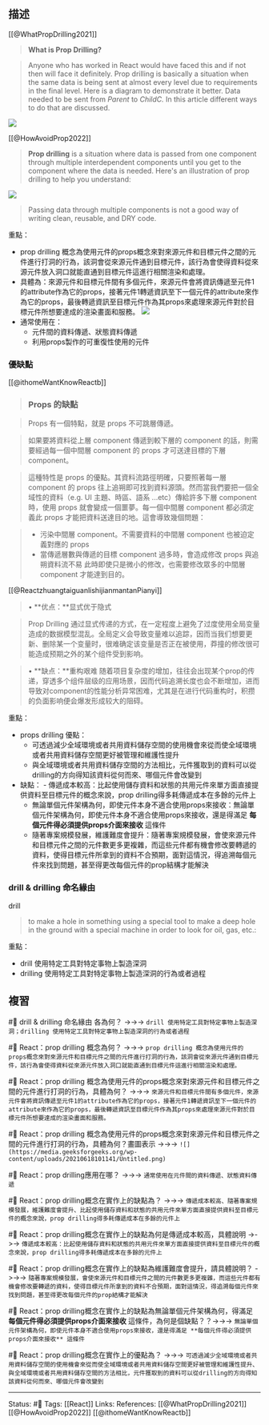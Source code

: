 ## 描述

[[@WhatPropDrilling2021]]
> **What is Prop Drilling?**

> Anyone who has worked in React would have faced this and if not then will face it definitely. Prop drilling is basically a situation when the same data is being sent at almost every level due to requirements in the final level. Here is a diagram to demonstrate it better. Data needed to be sent from _Parent_ to _ChildC._ In this article different ways to do that are discussed.


![](https://media.geeksforgeeks.org/wp-content/uploads/20210618101141/Untitled.png)



[[@HowAvoidProp2022]]
> **Prop drilling** is a situation where data is passed from one component through multiple interdependent components until you get to the component where the data is needed. Here's an illustration of prop drilling to help you understand:  

![](https://lh5.googleusercontent.com/K1veBT9r_aQPq_iYI9MdtljbsBu8egv7n8cu78fWqzL0POVn2xb66r_gEFgJ8qg9FxphsGFqNZIDQ3QZ0zuT-XtEcrpNVZylXvxhDTPAySL8_FJWiIGHlcXggcHYCFKaQeNp8HRQvCZZQHRULaf8_vtg8mgyZElVhkSiUYgicFQ0mo6zPgGve9-Pcg)

> Passing data through multiple components is not a good way of writing clean, reusable, and DRY code.






重點：
- prop drilling 概念為使用元件的props概念來對來源元件和目標元件之間的元件進行打洞的行為，該洞會從來源元件通到目標元件，該行為會使得資料從來源元件放入洞口就能直通到目標元件這進行相關渲染和處理。
- 具體為：來源元件和目標元件間有多個元件，來源元件會將資訊傳遞至元件1的attribute作為它的props，接著元件1轉遞資訊至下一個元件的attribute來作為它的props，最後轉遞資訊至目標元件作為其props來處理來源元件對於目標元件所想要達成的渲染畫面和服務。
![](https://media.geeksforgeeks.org/wp-content/uploads/20210618101141/Untitled.png)
- 通常使用在：
	- 元件間的資料傳遞、狀態資料傳遞
	- 利用props製作的可重復性使用的元件




### 優缺點

[[@ithomeWantKnowReactb]]
> ### Props 的缺點

> Props 有一個特點，就是 props 不可跳層傳遞。

> 如果要將資料從上層 component 傳遞到較下層的 component 的話，則需要經過每一個中間層 component 的 props 才可送達目標的下層 component。

> 這種特性是 props 的優點。其資料流路徑明確，只要照著每一層 component 的 props 往上追朔即可找到資料源頭。然而當我們要把一個全域性的資料（e.g. UI 主題、時區、語系 ...etc）傳給許多下層 component 時，使用 props 就會變成一個噩夢。每一個中間層 component 都必須定義此 props 才能把資料送達目的地。這會導致幾個問題：

>-   污染中間層 component。不需要資料的中間層 component 也被迫定義對應的 props  
>-   當傳遞層數與傳遞的目標 component 過多時，會造成修改 props 與追朔資料流不易
    此時即使只是微小的修改，也需要修改眾多的中間層 component 才能達到目的。



[[@ReactzhuangtaiguanlishijianmantanPianyi]]
> • **优点：**显式优于隐式

> Prop Drilling 通过显式传递的方式，在一定程度上避免了过度使用全局变量造成的数据模型混乱。全局定义会导致变量难以追踪，因而当我们想要更新、删除某一个变量时，很难确定该变量是否正在被使用，莽撞的修改很可能造成预期之外的某个组件受到影响。

> • **缺点：**重构艰难
> 随着项目复杂度的增加，往往会出现某个prop的传递，穿透多个组件层级的应用场景，因而代码追溯长度也会不断增加，进而导致对component的性能分析异常困难，尤其是在进行代码重构时，积攒的负面影响便会爆发形成较大的阻碍。


重點：
- props drilling 優點：
	- 可透過減少全域環境或者共用資料儲存空間的使用機會來從而使全域環境或者共用資料儲存空間更好被管理和維護性提升
	- 與全域環境或者共用資料儲存空間的方法相比，元件獲取到的資料可以從drilling的方向得知該資料從何而來、哪個元件會改變到
- 缺點：
		- 傳遞成本較高：比起使用儲存資料和狀態的共用元件來單方面直接提供資料至目標元件的概念來說，prop drilling得多耗傳遞成本在多餘的元件上
	- 無論單個元件架構為何，即使元件本身不適合使用props來接收：無論單個元件架構為何，即使元件本身不適合使用props來接收，還是得滿足 **每個元件得必須提供props介面來接收** 這條件
	- 隨著專案規模發展，維護難度會提升：隨著專案規模發展，會使來源元件和目標元件之間的元件數更多更複雜，而這些元件都有機會修改要轉遞的資料，使得目標元件所拿到的資料不合預期，面對這情況，得追溯每個元件來找到問題，甚至得更改每個元件的prop結構才能解決



### drill & drilling 命名緣由

drill
> to make a hole in something using a special tool
> to make a deep hole in the ground with a special machine in order to look for oil, gas, etc.:

重點：
- drill 使用特定工具對特定事物上製造深洞
- drilling 使用特定工具對特定事物上製造深洞的行為或者過程

## 複習

#🧠 drill & drilling 命名緣由 各為何？ ->->-> `drill 使用特定工具對特定事物上製造深洞；drilling 使用特定工具對特定事物上製造深洞的行為或者過程`
<!--SR:!2023-03-10,41,248-->

#🧠 React：prop drilling 概念為何？ ->->-> `prop drilling 概念為使用元件的props概念來對來源元件和目標元件之間的元件進行打洞的行為，該洞會從來源元件通到目標元件，該行為會使得資料從來源元件放入洞口就能直通到目標元件這進行相關渲染和處理。`
<!--SR:!2023-04-10,60,250-->

#🧠 React：prop drilling 概念為使用元件的props概念來對來源元件和目標元件之間的元件進行打洞的行為，具體為何？ ->->-> `來源元件和目標元件間有多個元件，來源元件會將資訊傳遞至元件1的attribute作為它的props，接著元件1轉遞資訊至下一個元件的attribute來作為它的props，最後轉遞資訊至目標元件作為其props來處理來源元件對於目標元件所想要達成的渲染畫面和服務。`
<!--SR:!2023-02-11,26,250-->

#🧠 React：prop drilling 概念為使用元件的props概念來對來源元件和目標元件之間的元件進行打洞的行為，具體為何？畫圖表示 ->->-> `![](https://media.geeksforgeeks.org/wp-content/uploads/20210618101141/Untitled.png)`
<!--SR:!2023-03-13,43,248-->

#🧠 React：prop drilling應用在哪？ ->->-> `通常使用在元件間的資料傳遞、狀態資料傳遞`
<!--SR:!2023-03-10,41,248-->

#🧠 React：prop drilling概念在實作上的缺點為？ ->->-> `傳遞成本較高、隨著專案規模發展，維護難度會提升、比起使用儲存資料和狀態的共用元件來單方面直接提供資料至目標元件的概念來說，prop drilling得多耗傳遞成本在多餘的元件上`
<!--SR:!2023-03-01,34,230-->

#🧠 React：prop drilling概念在實作上的缺點為何是傳遞成本較高，具體說明 ->->-> `傳遞成本較高：比起使用儲存資料和狀態的共用元件來單方面直接提供資料至目標元件的概念來說，prop drilling得多耗傳遞成本在多餘的元件上`
<!--SR:!2023-03-07,38,228-->


#🧠 React：prop drilling概念在實作上的缺點為維護難度會提升，請具體說明？ ->->-> `隨著專案規模發展，會使來源元件和目標元件之間的元件數更多更複雜，而這些元件都有機會修改要轉遞的資料，使得目標元件所拿到的資料不合預期，面對這情況，得追溯每個元件來找到問題，甚至得更改每個元件的prop結構才能解決`
<!--SR:!2023-03-11,42,248-->

#🧠 React：prop drilling概念在實作上的缺點為無論單個元件架構為何，得滿足 **每個元件得必須提供props介面來接收** 這條件，為何是個缺點？？->->-> `無論單個元件架構為何，即使元件本身不適合使用props來接收，還是得滿足 **每個元件得必須提供props介面來接收** 這條件`
<!--SR:!2023-03-04,37,248-->

#🧠 React：prop drilling概念在實作上的優點為？ ->->-> `可透過減少全域環境或者共用資料儲存空間的使用機會來從而使全域環境或者共用資料儲存空間更好被管理和維護性提升、與全域環境或者共用資料儲存空間的方法相比，元件獲取到的資料可以從drilling的方向得知該資料從何而來、哪個元件會改變到`
<!--SR:!2023-03-12,30,228-->







---
Status: #🌱 
Tags:
[[React]]
Links:
References:
[[@WhatPropDrilling2021]]
[[@HowAvoidProp2022]]
[[@ithomeWantKnowReactb]]